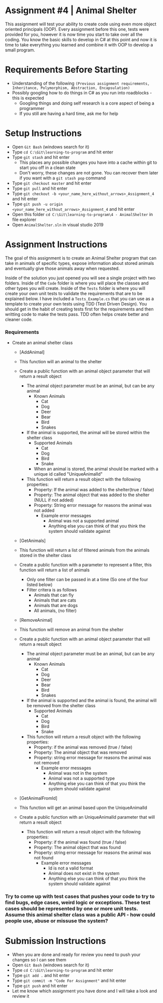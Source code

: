 # Assignment #4 | Animal Shelter

This assignment will test your ability to create code using even more object oriented principals (OOP). Every assignment before this one, tests were provided for you, however it is now time you start to take over all the coding. You know the basic skills to develop in C# at this point and now it is time to take everything you learned and combine it with OOP to develop a small program.

# Requirements Before Starting

* Understanding of the following `(Previous assignment requirements, Inheritance, Polymorphism, Abstraction, Encapsulation)`
* Possibly googling how to do things in C# as you run into roadblocks - this is expected
  * Googling things and doing self research is a core aspect of being a programmer
  * If you still are having a hard time, ask me for help

# Setup Instructions

* Open `Git Bash` (windows search for it)
* Type `cd C:\Git\learning-to-program` and hit enter
* Type `git stash` and hit enter
	* This places any possible changes you have into a cache within git to start you off in a clean state
	* Don't worry, these changes are not gone. You can recover them later if you want with a `git stash pop` command
* Type `git checkout master` and hit enter
* Type `git pull` and hit enter
* Type `git checkout -b <your_name_here_without_arrows>_Assignment_4` and hit enter
* Type `git push -u origin <your_name_here_without_arrows>_Assignment_4` and hit enter
* Open this folder `cd C:\Git\learning-to-program\4 - AnimalShelter` in file explorer
* Open `AnimalShelter.sln` in visual studio 2019

# Assignment Instructions

The goal of this assignment is to create an Animal Shelter program that can take in animals of specific types, expose information about stored animals and eventually give those animals away when requested.

Inside of the solution you just opened you will see a single project with two folders. Inside of the `Code` folder is where you will place the classes and other types you will create. Inside of the `Tests` folder is where you will create your own unit tests to validate the requirements that are to be explained below. I have included a `Tests_Example.cs` that you can use as a template to create your own tests using TDD (Test Driven Design). You should get in the habit of creating tests first for the requirements and then writting code to make the tests pass. TDD often helps create better and cleaner code.

### Requirements

* Create an animal shelter class

	* [AddAnimal]
	* This function will an animal to the shelter
	* Create a public function with an animal object parameter that will return a result object
		* The animal object parameter must be an animal, but can be any animal
			* Known Animals
				* Cat
				* Dog
				* Deer
				* Bear
				* Bird
				* Snakes
		* If the animal is supported, the animal will be stored within the shelter class
			* Supported Animals
				* Cat
				* Dog
				* Bird
				* Snake
			* When an animal is stored, the animal should be marked with a unique id called "UniqueAnimalId"
		* This function will return a result object with the following properties:
			* Property: If the animal was added to the shelter(true / false)
			* Property: The animal object that was added to the shelter (NULL if not added)
			* Property: String error message for reasons the animal was not added
				* Example error messages
					* Animal was not a supported animal
					* Anything else you can think of that you think the system should validate against

	* [GetAnimals]
	* This function will return a list of filtered animals from the animals stored in the shelter class
	* Create a public function with a parameter to represent a filter, this function will return a list of animals
		* Only one filter can be passed in at a time (So one of the four listed below)
		* Filter critera is as follows
			* Animals that can fly
			* Animals that are cats
			* Animals that are dogs
			* All animals, (no filter)

	* [RemoveAnimal]
	* This function will remove an animal from the shelter
	* Create a public function with an animal object parameter that will return a result object
		* The animal object parameter must be an animal, but can be any animal
			* Known Animals
				* Cat
				* Dog
				* Deer
				* Bear
				* Bird
				* Snakes
		* If the animal is supported and the animal is found, the animal will be removed from the shelter class
			* Supported Animals
				* Cat
				* Dog
				* Bird
				* Snake
		* This function will return a result object with the following properties:
			* Property: if the animal was removed (true / false)
			* Property: The animal object that was removed
			* Property: string error message for reasons the animal was not removed
				* Example error messages
					* Animal was not in the system
					* Animal was not a supported type
					* Anything else you can think of that you think the system should validate against

	* [GetAnimalFromId]
	* This function will get an animal based upon the UniqueAnimalId
	* Create a public function with an UniqueAnimalId parameter that will return a result object
		* This function will return a result object with the following properties:
			* Property: if the animal was found (true / false)
			* Property: The animal object that was found
			* Property: string error message for reasons the animal was not found
				* Example error messages
					* Id is not a valid format
					* Animal does not exist in the system
					* Anything else you can think of that you think the system should validate against

### Try to come up with test cases that pushes your code to try to find bugs, edge cases, weird logic or exceptions. These test cases should be represented by one or more unit tests. Assume this animal shelter class was a public API - how could people use, abuse or missuse the system?

# Submission Instructions

* When you are done and ready for review you need to push your changes so I can see them
* Open `Git Bash` (windows search for it)
* Type `cd C:\Git\learning-to-program` and hit enter
* Type `git add .` and hit enter
* Type `git commit -m "Code For Assignment"` and hit enter
* Type `git push` and hit enter
* Let me know which assignment you have done and I will take a look and review it
